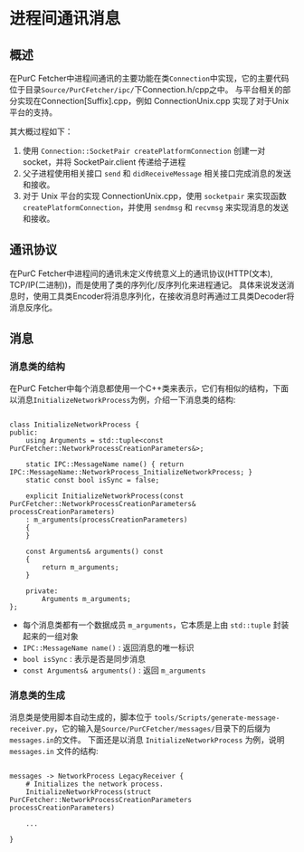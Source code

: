 # 进程间通讯消息


## 概述

在PurC Fetcher中进程间通讯的主要功能在类`Connection`中实现，它的主要代码位于目录`Source/PurCFetcher/ipc/`下Connection.h/cpp之中。
与平台相关的部分实现在Connection[Suffix].cpp，例如 ConnectionUnix.cpp 实现了对于Unix平台的支持。

其大概过程如下：

1. 使用 `Connection::SocketPair createPlatformConnection` 创建一对 socket，并将 SocketPair.client 传递给子进程
1. 父子进程使用相关接口 `send` 和 `didReceiveMessage` 相关接口完成消息的发送和接收。
1. 对于 Unix 平台的实现 ConnectionUnix.cpp，使用 `socketpair` 来实现函数 `createPlatformConnection`，并使用 `sendmsg` 和 `recvmsg` 来实现消息的发送和接收。

## 通讯协议

在PurC Fetcher中进程间的通讯未定义传统意义上的通讯协议(HTTP(文本), TCP/IP(二进制))，而是使用了类的序列化/反序列化来进程通记。
具体来说发送消息时，使用工具类Encoder将消息序列化，在接收消息时再通过工具类Decoder将消息反序化。

## 消息

### 消息类的结构

在PurC Fetcher中每个消息都使用一个C++类来表示，它们有相似的结构，下面以消息`InitializeNetworkProcess`为例，介绍一下消息类的结构:

```

class InitializeNetworkProcess {
public:
    using Arguments = std::tuple<const PurCFetcher::NetworkProcessCreationParameters&>;

    static IPC::MessageName name() { return IPC::MessageName::NetworkProcess_InitializeNetworkProcess; }
    static const bool isSync = false;

    explicit InitializeNetworkProcess(const PurCFetcher::NetworkProcessCreationParameters& processCreationParameters)
    : m_arguments(processCreationParameters)
    {
    }

    const Arguments& arguments() const
    {
        return m_arguments;
    }

    private:
        Arguments m_arguments;
};

```

* 每个消息类都有一个数据成员 `m_arguments`，它本质是上由 `std::tuple` 封装起来的一组对象
* `IPC::MessageName name()` : 返回消息的唯一标识
* `bool isSync` : 表示是否是同步消息
* `const Arguments& arguments()` :  返回 `m_arguments`

### 消息类的生成

消息类是使用脚本自动生成的，脚本位于 `tools/Scripts/generate-message-receiver.py`，它的输入是`Source/PurCFetcher/messages/`目录下的后缀为`messages.in`的文件。
下面还是以消息 `InitializeNetworkProcess` 为例，说明 `messages.in` 文件的结构:

```

messages -> NetworkProcess LegacyReceiver {
    # Initializes the network process.
    InitializeNetworkProcess(struct PurCFetcher::NetworkProcessCreationParameters processCreationParameters)

    ...

}

```

